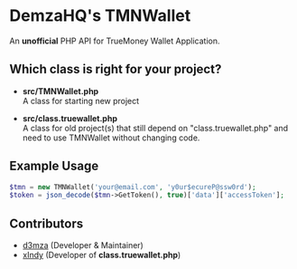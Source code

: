 # DemzaHQ's TMNWallet
An **unofficial** PHP API for TrueMoney Wallet Application.

## Which class is right for your project?
- **src/TMNWallet.php**  
A class for starting new project
  
- **src/class.truewallet.php**  
A class for old project(s) that still depend on "class.truewallet.php" 
and need to use TMNWallet without changing code.

## Example Usage
```php
$tmn = new TMNWallet('your@email.com', 'y0ur$ecureP@ssw0rd');
$token = json_decode($tmn->GetToken(), true)['data']['accessToken'];
```

## Contributors
- [d3mza](http://github.com/d3mza) (Developer & Maintainer)
- [xIndy](https://github.com/exzajung) (Developer of **class.truewallet.php**)
